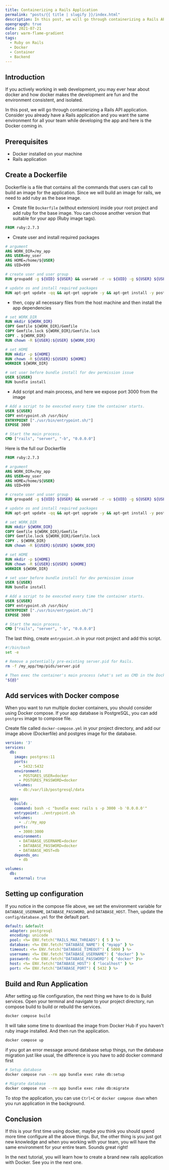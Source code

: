 ```yaml
---
title: Containerizing a Rails Application
permalink: "posts/{{ title | slugify }}/index.html"
description: In this post, we will go through containerizing a Rails API application. Consider you already have a Rails application and you want the same environment for all your team while developing the app and here is the Docker coming in.
opengrapgh: true
date: 2021-07-21
color: warm-flame-gradient
tags:
  - Ruby on Rails
  - Docker
  - Container
  - Backend
---
```


## Introduction

If you actively working in web development, you may ever hear about docker and how docker makes the development are fun and the environment consistent, and isolated.

In this post, we will go through containerizing a Rails API application. Consider you already have a Rails application and you want the same environment for all your team while developing the app and here is the Docker coming in.

## Prerequisites

- Docker installed on your machine
- Rails application

## Create a Dockerfile

Dockerfile is a file that contains all the commands that users can call to build an image for the application. Since we will build an image for rails, we need to add ruby as the base image.

- Create file `Dockerfile` (without extension) inside your root project and add ruby for the base image. You can choose another version that suitable for your app (Ruby image tags).

```dockerfile
FROM ruby:2.7.3
```

- Create user and install required packages

```dockerfile
# argument
ARG WORK_DIR=/my_app
ARG USER=my_user
ARG HOME=/home/${USER}
ARG UID=999

# create user and user group
RUN groupadd -g ${UID} ${USER} && useradd -r -u ${UID} -g ${USER} ${USER}

# update os and install required packages
RUN apt-get update -qq && apt-get upgrade -y && apt-get install -y postgresql-client
```

- then, copy all necessary files from the host machine and then install the app dependencies

```dockerfile
# set WORK_DIR
RUN mkdir ${WORK_DIR}
COPY Gemfile ${WORK_DIR}/Gemfile
COPY Gemfile.lock ${WORK_DIR}/Gemfile.lock
COPY . ${WORK_DIR}
RUN chown -R ${USER}:${USER} ${WORK_DIR}

# set HOME
RUN mkdir -p ${HOME}
RUN chown -R ${USER}:${USER} ${HOME}
WORKDIR ${WORK_DIR}

# set user before bundle install for dev permission issue
USER ${USER}
RUN bundle install
```

- Add script and main process, and here we expose port 3000 from the image

```dockerfile
# Add a script to be executed every time the container starts.
USER ${USER}
COPY entrypoint.sh /usr/bin/
ENTRYPOINT ["./usr/bin/entrypoint.sh/"]
EXPOSE 3000

# Start the main process.
CMD ["rails", "server", "-b", "0.0.0.0"]
```

Here is the full our Dockerfile

```dockerfile
FROM ruby:2.7.3

# argument
ARG WORK_DIR=/my_app
ARG USER=my_user
ARG HOME=/home/${USER}
ARG UID=999

# create user and user group
RUN groupadd -g ${UID} ${USER} && useradd -r -u ${UID} -g ${USER} ${USER}

# update os and install required packages
RUN apt-get update -qq && apt-get upgrade -y && apt-get install -y postgresql-client

# set WORK_DIR
RUN mkdir ${WORK_DIR}
COPY Gemfile ${WORK_DIR}/Gemfile
COPY Gemfile.lock ${WORK_DIR}/Gemfile.lock
COPY . ${WORK_DIR}
RUN chown -R ${USER}:${USER} ${WORK_DIR}

# set HOME
RUN mkdir -p ${HOME}
RUN chown -R ${USER}:${USER} ${HOME}
WORKDIR ${WORK_DIR}

# set user before bundle install for dev permission issue
USER ${USER}
RUN bundle install

# Add a script to be executed every time the container starts.
USER ${USER}
COPY entrypoint.sh /usr/bin/
ENTRYPOINT ["./usr/bin/entrypoint.sh/"]
EXPOSE 3000

# Start the main process.
CMD ["rails", "server", "-b", "0.0.0.0"]
```

The last thing, create `entrypoint.sh` in your root project and add this script.

```bash
#!/bin/bash
set -e

# Remove a potentially pre-existing server.pid for Rails.
rm -f /my_app/tmp/pids/server.pid

# Then exec the container's main process (what's set as CMD in the Dockerfile).
"${@}"
```

## Add services with Docker compose

When you want to run multiple docker containers, you should consider using Docker compose. If your app database is PostgreSQL, you can add `postgres` image to compose file.

Create file called `docker-compose.yml` in your project directory, and add our image above (Dockerfile) and postgres image for the database.

```yaml
version: '3'
services:
  db:
    image: postgres:11
    ports:
      - 5432:5432
    environment:
      - POSTGRES_USER=docker
      - POSTGRES_PASSWORD=docker
    volumes:
      - db:/var/lib/postgresql/data

  app:
    build: .
    command: bash -c "bundle exec rails s -p 3000 -b '0.0.0.0'"
    entrypoint: ./entrypoint.sh
    volumes:
      - ./:/my_app
    ports:
      - 3000:3000
    environment:
      - DATABASE_USERNAME=docker
      - DATABASE_PASSWORD=docker
      - DATABASE_HOST=db
    depends_on:
      - db

volumes:
  db:
    external: true
```

## Setting up configuration

If you notice in the compose file above, we set the environment variable for `DATABASE_USERNAME`, `DATABASE_PASSWORD`, and `DATABASE_HOST`. Then, update the `config/database.yml` for the default part.

```yaml
default: &default
  adapter: postgresql
  encoding: unicode
  pool: <%= ENV.fetch("RAILS_MAX_THREADS") { 5 } %>
  database: <%= ENV.fetch("DATABASE_NAME") { "myapp" } %>
  timeout: <%= ENV.fetch("DATABASE_TIMEOUT") { 5000 } %>
  username: <%= ENV.fetch("DATABASE_USERNAME") { "docker" } %>
  password: <%= ENV.fetch("DATABASE_PASSWORD") { "docker" }%>
  host: <%= ENV.fetch("DATABASE_HOST") { "localhost" } %>
  port: <%= ENV.fetch("DATABASE_PORT") { 5432 } %>
```

## Build and Run Application

After setting up file configuration, the next thing we have to do is Build services. Open your terminal and navigate to your project directory, run compose build to build or rebuild the services.

```bash
docker compose build
```

It will take some time to download the image from Docker Hub if you haven't ruby image installed. And then run the application.

```bash
docker compose up
```

if you got an error message around database setup things, run the database migration just like usual, the difference is you have to add docker command first

```bash
# Setup database
docker compose run --rm app bundle exec rake db:setup

# Migrate database
docker compose run --rm app bundle exec rake db:migrate
```

To stop the application, you can use `Ctrl+C` or `docker compose down` when you run application in the background.

## Conclusion

If this is your first time using docker, maybe you think you should spend more time configure all the above things. But, the other thing is you just got new knowledge and when you working with your team, you will have the same environment for your entire team. Sounds great right!

In the next tutorial, you will learn how to create a brand new rails application with Docker. See you in the next one.
